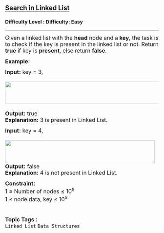 <h2><a href="https://www.geeksforgeeks.org/problems/search-in-linked-list-1664434326/1?page=2&category=Linked%20List&status=unsolved&sortBy=submissions">Search in Linked List</a></h2><h3>Difficulty Level : Difficulty: Easy</h3><hr><div class="problems_problem_content__Xm_eO"><p><span style="font-size: 18px;">Given a linked list with the <strong>head</strong> node and a<strong> key</strong>, the task is to check if the key is present in the linked list or not. Return <strong>true</strong> if key is <strong>present</strong>, else return <strong>false</strong>.</span></p>
<p><strong><span style="font-size: 18px;">Example:</span></strong></p>
<p><span style="font-size: 18px;"><strong>Input:</strong> </span><span style="font-size: 18px;">key = 3,<br>&nbsp; &nbsp; &nbsp;<img src="https://media.geeksforgeeks.org/img-practice/prod/addEditProblem/910053/Web/Other/blobid0_1756118492.jpg" width="550" height="73">&nbsp;<br></span><span style="font-size: 18px;"><strong>Output:</strong> true <br></span><span style="font-size: 18px;"><strong>Explanation:</strong> 3 is present in Linked List.</span></p>
<p><span style="font-size: 18px;"><strong>Input:</strong> </span><span style="font-size: 18px;">key = 4,<br>&nbsp; &nbsp;<img src="https://media.geeksforgeeks.org/img-practice/prod/addEditProblem/910053/Web/Other/blobid1_1756118574.jpg" width="490" height="75"><br></span><span style="font-size: 18px;"><strong>Output:</strong> false<br></span><span style="font-size: 18px;"><strong>Explanation:</strong> 4 is not present in Linked List.</span></p>
<p><span style="font-size: 18px;"><strong>Constraint:</strong><br>1 ≤ Number of nodes ≤ 10<sup>5</sup><br>1 ≤ node.data, key ≤ 10<sup>5</sup></span></p></div><br><p><span style=font-size:18px><strong>Topic Tags : </strong><br><code>Linked List</code>&nbsp;<code>Data Structures</code>&nbsp;